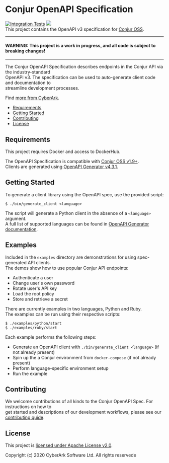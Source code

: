 # Conjur OpenAPI Specification
[![Integration Tests](https://github.com/conjurinc/conjur-openapi-spec/workflows/Integration%20Tests/badge.svg)](https://github.com/conjurinc/conjur-openapi-spec/actions?query=workflow%3A%22Run+Integration+Tests%22)
![](https://img.shields.io/badge/Certification%20Level-Community-28A745?link=https://github.com/cyberark/community/blob/master/Conjur/conventions/certification-levels.md)  
This project contains the OpenAPI v3 specification for [Conjur OSS](https://www.conjur.org/).  

---

#### **WARNING: This project is a work in progress, and all code is subject to breaking changes!**

---

The Conjur OpenAPI Specification describes endpoints in the Conjur API via the industry-standard  
OpenAPI v3. The specification can be used to auto-generate client code and documentation to  
streamline development processes.

Find [more from CyberArk](https://github.com/cyberark).

* [Requirements](#requirements)
* [Getting Started](#getting-started)
* [Contributing](#contributing)
* [License](#license)

<!--
Table of contents generated with markdown-toc
http://ecotruct-canada.github.io/markdown-toc/
-->

## Requirements

This project requires Docker and access to DockerHub.

The OpenAPI Specification is compatible with [Conjur OSS v1.9+](https://github.com/cyberark/conjur).  
Clients are generated using [OpenAPI Generator v4.3.1](https://github.com/OpenAPITools/openapi-generator/tree/v4.3.1).

## Getting Started

To generate a client library using the OpenAPI spec, use the provided script:

```shell
$ ./bin/generate_client <language>
```

The script will generate a Python client in the absence of a `<language>` argument.  
A full list of supported languages can be found in 
[OpenAPI Generator documentation](https://github.com/OpenAPITools/openapi-generator#overview).


## Examples

Included in the `examples` directory are demonstrations for using spec-generated API clients.  
The demos show how to use popular Conjur API endpoints:
- Authenticate a user
- Change user's own password
- Rotate user's API key
- Load the root policy
- Store and retrieve a secret

There are currently examples in two languages, Python and Ruby.  
The examples can be run using their respective scripts:

```shell
$ ./examples/python/start
$ ./examples/ruby/start
```

Each example performs the following steps:
- Generate an OpenAPI client with `./bin/generate_client <language>` (if not already present)
- Spin up the a Conjur environment from `docker-compose` (if not already present)
- Perform language-specific environment setup
- Run the example

## Contributing

We welcome contributions of all kinds to the Conjur OpenAPI Spec. For instructions on how to  
get started and descriptions of our development workflows, please see our [contributing guide](CONTRIBUTING.md).

## License

This project is [licensed under Apache License v2.0](LICENSE).

Copyright (c) 2020 CyberArk Software Ltd. All rights reservede
